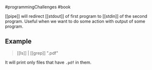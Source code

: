 #programmingChallenges #book

[[pipe]] will redirect [[stdout]] of first program to [[stdin]] of the second program. Useful when we want to do some action with output of some program.

## Example
> [[ls]] | [[grep]] ".pdf"

It will print only files that have `.pdf` in them.